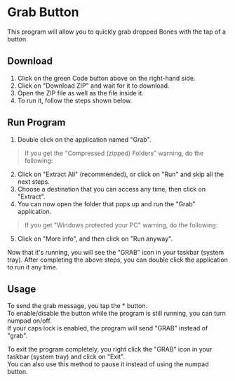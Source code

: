 # Grab Button
This program will allow you to quickly grab dropped Bones with the tap of a button.

## Download
1. Click on the green Code button above on the right-hand side.
2. Click on "Download ZIP" and wait for it to download.
3. Open the ZIP file as well as the file inside it.
4. To run it, follow the steps shown below.

## Run Program
1. Double click on the application named "Grab".
> If you get the "Compressed (zipped) Folders" warning, do the following:
2. Click on "Extract All" (recommended), or click on "Run" and skip all the next steps.
3. Choose a destination that you can access any time, then click on "Extract".
4. You can now open the folder that pops up and run the "Grab" application.
> If you get "Windows protected your PC" warning, do the following:
5. Click on "More info", and then click on "Run anyway".

Now that it's running, you will see the "GRAB" icon in your taskbar (system tray).
After completing the above steps, you can double click the application to run it any time.

## Usage
To send the grab message, you tap the * button.<br />
To enable/disable the button while the program is still running, you can turn numpad on/off.<br />
If your caps lock is enabled, the program will send "GRAB" instead of "grab".<br />

To exit the program completely, you right click the "GRAB" icon in your taskbar (system tray) and click on "Exit".<br />
You can also use this method to pause it instead of using the numpad button.
